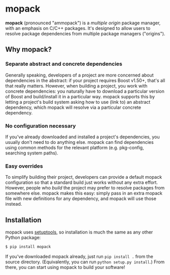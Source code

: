 # mopack

**mopack** (pronounced "ammopack") is a *multiple origin* package manager, with
an emphasis on C/C++ packages. It's designed to allow users to resolve package
dependencies from multiple package managers ("origins").

## Why mopack?

### Separate abstract and concrete dependencies

Generally speaking, developers of a project are more concerned about
dependencies in the abstract: if your project requires Boost v1.50+, that's all
that really matters. However, when building a project, you work with concrete
dependencies: you naturally have to download a particular version of Boost and
build/install it in a particular way. mopack supports this by letting a
project's build system asking how to use (link to) an abstract dependency, which
mopack will resolve via a particular concrete dependency.

### No configuration necessary

If you've already downloaded and installed a project's dependencies, you usually
don't need to do anything else. mopack can find dependencies using common
methods for the relevant platform (e.g. pkg-config, searching system paths).

### Easy overrides

To simplify building their project, developers can provide a default mopack
configuration so that a standard build just works without any extra effort.
However, people who *build* the project may prefer to resolve packages from
somewhere else. mopack makes this easy: simply pass in an extra mopack file with
new definitions for any dependency, and mopack will use those instead.

## Installation

mopack uses [setuptools][setuptools], so installation is much the same as any
other Python package:

```sh
$ pip install mopack
```

If you've downloaded mopack already, just run `pip install .` from the source
directory. (Equivalently, you can run `python setup.py install`.) From there,
you can start using mopack to build your software!

[setuptools]: https://pythonhosted.org/setuptools/
